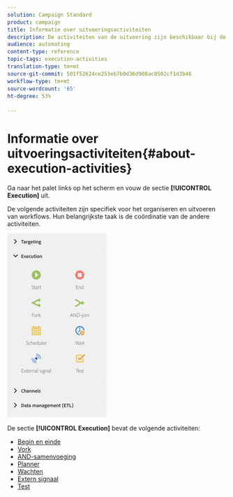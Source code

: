 ```yaml
---
solution: Campaign Standard
product: campaign
title: Informatie over uitvoeringsactiviteiten
description: De activiteiten van de uitvoering zijn beschikbaar bij de linkerkant van het scherm.
audience: automating
content-type: reference
topic-tags: execution-activities
translation-type: tm+mt
source-git-commit: 501f52624ce253eb7b0d36d908ac8502cf1d3b48
workflow-type: tm+mt
source-wordcount: '65'
ht-degree: 53%

---
```



# Informatie over uitvoeringsactiviteiten{#about-execution-activities}

Ga naar het palet links op het scherm en vouw de sectie **[!UICONTROL Execution]** uit.

De volgende activiteiten zijn specifiek voor het organiseren en uitvoeren van workflows. Hun belangrijkste taak is de coördinatie van de andere activiteiten.

![](assets/wkf_execution_activities.png)

De sectie **[!UICONTROL Execution]** bevat de volgende activiteiten:

* [Begin en einde](../../automating/using/start-and-end.md)
* [Vork](../../automating/using/fork.md)
* [AND-samenvoeging](../../automating/using/and-join.md)
* [Planner](../../automating/using/scheduler.md)
* [Wachten](../../automating/using/wait.md)
* [Extern signaal](../../automating/using/external-signal.md)
* [Test](../../automating/using/test.md)

